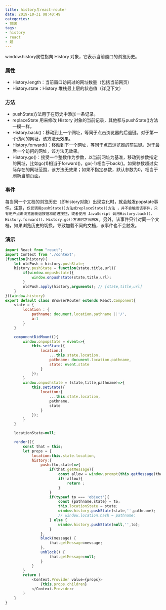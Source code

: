 ```yaml
---
title: history与react-router
date: 2019-10-31 08:40:49
categories:
- 前端
tags:
- history
- react
- 题
---
```

window.history属性指向 History 对象，它表示当前窗口的浏览历史。

### 属性

+  History.length：当前窗口访问过的网址数量（包括当前网页）
+  History.state：History 堆栈最上层的状态值（详见下文）
 <!-- more -->

### 方法

+ pushState方法用于在历史中添加一条记录。
+ replaceState 用来修改 History 对象的当前记录，其他都与pushState()方法一模一样。
+ History.back()：移动到上一个网址，等同于点击浏览器的后退键。对于第一个访问的网址，该方法无效果。
+ History.forward()：移动到下一个网址，等同于点击浏览器的前进键。对于最后一个访问的网址，该方法无效果。
+ History.go()：接受一个整数作为参数，以当前网址为基准，移动到参数指定的网址，比如go(1)相当于forward()，go(-1)相当于back()。如果参数超过实际存在的网址范围，该方法无效果；如果不指定参数，默认参数为0，相当于刷新当前页面。

### 事件
每当同一个文档的浏览历史（即history对象）出现变化时，就会触发popstate事件。注意，`仅仅调用pushState()方法或replaceState()方法 ，并不会触发该事件，只有用户点击浏览器倒退按钮和前进按钮，或者使用 JavaScript 调用History.back()、History.forward()、History.go()方法时才会触发`。另外，该事件只针对同一个文档，如果浏览历史的切换，导致加载不同的文档，该事件也不会触发。

### 演示
```javascript
import React from "react";
import Context from './context';
(function(history){
    let oldPush = history.pushState;
    history.pushState = function(state,title,url){
        if(window.onpushstate){
            window.onpushstate(state,title,url);
        }
        oldPush.apply(history,arguments); // [state,title,url]
    }
})(window.history)
export default class BrowserRouter extends React.Component{
    state = {
        location : {
            pathname: document.location.pathname ||'/',
            a:1
        }
    }

    componentDidMount(){
        window.onpopstate = event=>{
            this.setState({
                location:{
                    ...this.state.location,
                    pathname: document.location.pathname,
                    state: event.state
                }
            });
        }
        window.onpushstate = (state,title,pathname)=>{
            this.setState({
                location:{
                    ...this.state.location,
                    pathname,
                    state
                }
            });
        }
    }

    locationState=null;

    render(){
        const that = this;
        let props = {
            location:this.state.location,
            history:{
                push:(to,state)=>{
                    if(that.getMessage){
                        const allow = window.prompt(this.getMessage(that.props.location));
                        if(!allow){
                            return ;
                        }
                    }
                    if(typeof to === 'object'){
                        const {pathname,state} = to;
                        this.locationState = state;
                        window.history.pushState(state,'',pathname);
                        // window.location.hash = pathname;
                    } else {
                        window.history.pushState(null,'',to);
                    }
                },
                block(message) {
                    that.getMessage=message;
                },
                unblock() {
                    that.getMessage=null;
                }
            }
        }
        return (
            <Context.Provider value={props}>
                {this.props.children}
            </Context.Provider>
        )
    }
}
```